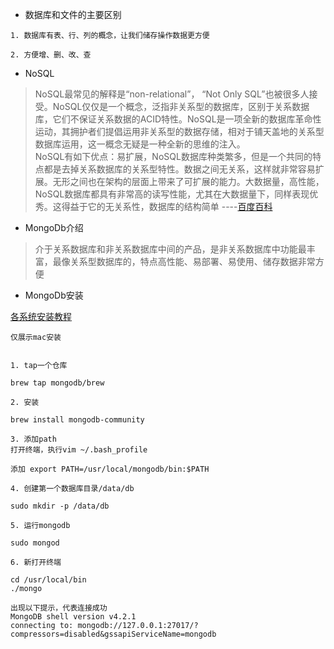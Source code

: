 - 数据库和文件的主要区别

```
1. 数据库有表、行、列的概念，让我们储存操作数据更方便

2. 方便增、删、改、查
```

- NoSQL

> NoSQL最常见的解释是“non-relational”， “Not Only SQL”也被很多人接受。NoSQL仅仅是一个概念，泛指非关系型的数据库，区别于关系数据库，它们不保证关系数据的ACID特性。NoSQL是一项全新的数据库革命性运动，其拥护者们提倡运用非关系型的数据存储，相对于铺天盖地的关系型数据库运用，这一概念无疑是一种全新的思维的注入。<br>
NoSQL有如下优点：易扩展，NoSQL数据库种类繁多，但是一个共同的特点都是去掉关系数据库的关系型特性。数据之间无关系，这样就非常容易扩展。无形之间也在架构的层面上带来了可扩展的能力。大数据量，高性能，NoSQL数据库都具有非常高的读写性能，尤其在大数据量下，同样表现优秀。这得益于它的无关系性，数据库的结构简单  ----[百度百科](https://baike.baidu.com/item/NoSQL/8828247?fr=aladdin)


- MongoDb介绍

>介于关系数据库和非关系数据库中间的产品，是非关系数据库中功能最丰富，最像关系型数据库的，特点高性能、易部署、易使用、储存数据非常方便


- MongoDb安装

[各系统安装教程](https://www.runoob.com/mongodb/mongodb-osx-install.html)
```
仅展示mac安装


1. tap一个仓库

brew tap mongodb/brew

2. 安装

brew install mongodb-community

3. 添加path
打开终端，执行vim ~/.bash_profile

添加 export PATH=/usr/local/mongodb/bin:$PATH

4. 创建第一个数据库目录/data/db

sudo mkdir -p /data/db

5. 运行mongodb

sudo mongod

6. 新打开终端

cd /usr/local/bin
./mongo

出现以下提示，代表连接成功
MongoDB shell version v4.2.1
connecting to: mongodb://127.0.0.1:27017/?compressors=disabled&gssapiServiceName=mongodb
```



